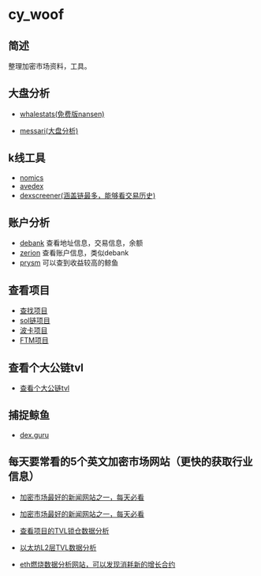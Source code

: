 # cy_woof

## 简述

整理加密市场资料，工具。

## 大盘分析

- [whalestats(免费版nansen)](https://www.whalestats.com/)

- [messari(大盘分析)](https://messari.io/screener/my-screener-DF245D91)


## k线工具

- [nomics](https://nomics.com/exchanges/bitrue/markets/WOOF_USDT)
- [avedex](https://avedex.cc/)
- [dexscreener(涵盖链最多，能够看交易历史)](https://dexscreener.com/)



## 账户分析
- [debank](https://debank.com/)
  查看地址信息，交易信息，余额
- [zerion](https://zerion.io/)
  查看账户信息，类似debank  
- [prysm](https://beta.prysm.xyz/)
  可以查到收益较高的鲸鱼


## 查看项目

- [查找项目](https://vfat.tools/)
- [sol链项目](https://solanaproject.com/#/projects)
- [波卡项目](https://www.polkaproject.com/#/)
- [FTM项目](https://vfat.tools/fantom/)




## 查看个大公链tvl

- [查看个大公链tvl](https://defillama.com/)




## 捕捉鲸鱼


- [dex.guru](https://dex.guru/)




## 每天要常看的5个英文加密市场网站（更快的获取行业信息）

- [加密市场最好的新闻网站之一，每天必看](https://coindesk.com )

- [加密市场最好的新闻网站之一，每天必看](https://theblockcrypto.com )

- [查看项目的TVL锁仓数据分析](https://defillama.com )

- [以太坊L2层TVL数据分析](https://L2beat.com )

- [eth燃烧数据分析网站，可以发现消耗新的增长合约](https://ultrasound.money/)





 


